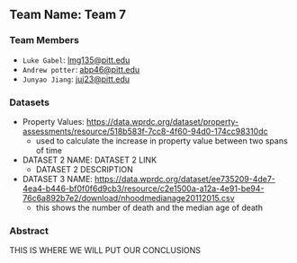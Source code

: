 ## Team Name: Team 7

### Team Members
* `Luke Gabel`: lmg135@pitt.edu
* `Andrew potter`: abp46@pitt.edu
* `Junyao Jiang`: juj23@pitt.edu


### Datasets
* Property Values: https://data.wprdc.org/dataset/property-assessments/resource/518b583f-7cc8-4f60-94d0-174cc98310dc
    * used to calculate the increase in property value between two spans of time
* DATASET 2 NAME: DATASET 2 LINK
    * DATASET 2 DESCRIPTION
* DATASET 3 NAME: https://data.wprdc.org/dataset/ee735209-4de7-4ea4-b446-bf0f0f6d9cb3/resource/c2e1500a-a12a-4e91-be94-76c6a892b7e2/download/nhoodmedianage20112015.csv
    * this shows the number of death and the median age of death
    
### Abstract

THIS IS WHERE WE WILL PUT OUR CONCLUSIONS
